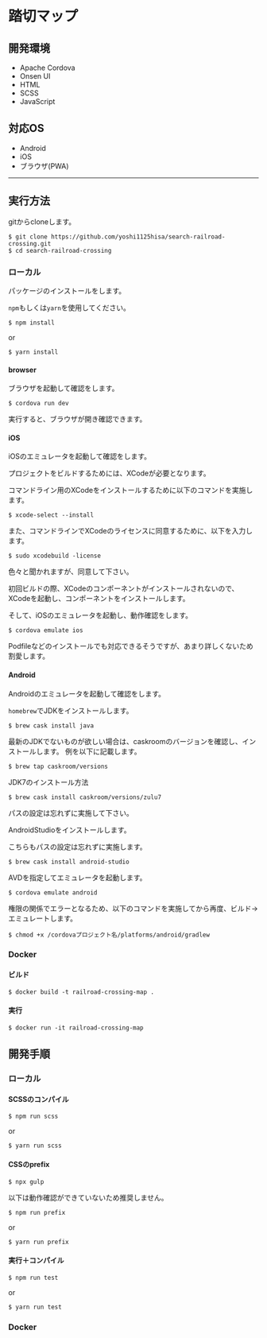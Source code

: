 # 踏切マップ

## 開発環境
- Apache Cordova
- Onsen UI
- HTML
- SCSS
- JavaScript

## 対応OS
- Android
- iOS
- ブラウザ(PWA)

---

## 実行方法

gitからcloneします。

```
$ git clone https://github.com/yoshi1125hisa/search-railroad-crossing.git
$ cd search-railroad-crossing
```

### ローカル

パッケージのインストールをします。

`npm`もしくは`yarn`を使用してください。

```
$ npm install
```

or

```
$ yarn install
```

#### browser

ブラウザを起動して確認をします。

```
$ cordova run dev
```

実行すると、ブラウザが開き確認できます。

#### iOS

iOSのエミュレータを起動して確認をします。

プロジェクトをビルドするためには、XCodeが必要となります。

コマンドライン用のXCodeをインストールするために以下のコマンドを実施します。

```
$ xcode-select --install
```

また、コマンドラインでXCodeのライセンスに同意するために、以下を入力します。

```
$ sudo xcodebuild -license
```

色々と聞かれますが、同意して下さい。

初回ビルドの際、XCodeのコンポーネントがインストールされないので、XCodeを起動し、コンポーネントをインストールします。

そして、iOSのエミュレータを起動し、動作確認をします。

```
$ cordova emulate ios
```

Podfileなどのインストールでも対応できるそうですが、あまり詳しくないため割愛します。

#### Android

Androidのエミュレータを起動して確認をします。

`homebrew`でJDKをインストールします。

```
$ brew cask install java
```

最新のJDKでないものが欲しい場合は、caskroomのバージョンを確認し、インストールします。
例を以下に記載します。

```
$ brew tap caskroom/versions
```

JDK7のインストール方法

```
$ brew cask install caskroom/versions/zulu7
```

パスの設定は忘れずに実施して下さい。

AndroidStudioをインストールします。

こちらもパスの設定は忘れずに実施します。

```
$ brew cask install android-studio
```

AVDを指定してエミュレータを起動します。

```
$ cordova emulate android
```

権限の関係でエラーとなるため、以下のコマンドを実施してから再度、ビルド→エミュレートします。

```
$ chmod +x /cordovaプロジェクト名/platforms/android/gradlew
```

### Docker

#### ビルド

```
$ docker build -t railroad-crossing-map .
```

#### 実行

```
$ docker run -it railroad-crossing-map
```

## 開発手順

### ローカル



#### SCSSのコンパイル

```
$ npm run scss
```

or 

```
$ yarn run scss
```

#### CSSのprefix

```
$ npx gulp
```

以下は動作確認ができていないため推奨しません。

```
$ npm run prefix
```

or 

```
$ yarn run prefix
```

#### 実行＋コンパイル

```
$ npm run test
```

or 

```
$ yarn run test
```

### Docker
